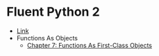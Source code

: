 # Fluent Python 2
- [Link](https://learning.oreilly.com/library/view/fluent-python-2nd/9781492056348/)
- Functions As Objects
    - [Chapter 7: Functions As First-Class Objects](./chapter-7.md)